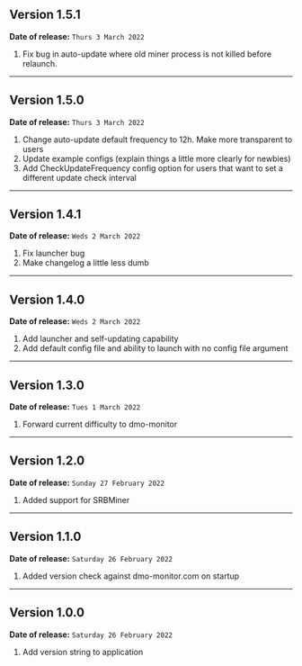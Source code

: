 ## Version 1.5.1

**Date of release:** `Thurs 3 March 2022`

1. Fix bug in auto-update where old miner process is not killed before relaunch.

---

## Version 1.5.0

**Date of release:** `Thurs 3 March 2022`

1. Change auto-update default frequency to 12h. Make more transparent to users
2. Update example configs (explain things a little more clearly for newbies)
3. Add CheckUpdateFrequency config option for users that want to set a different update check interval

---

## Version 1.4.1 

**Date of release:** `Weds 2 March 2022`

1. Fix launcher bug
2. Make changelog a little less dumb

---

## Version 1.4.0

**Date of release:** `Weds 2 March 2022`

1. Add launcher and self-updating capability
2. Add default config file and ability to launch with no config file argument

---

## Version 1.3.0

**Date of release:** `Tues 1 March 2022`

1. Forward current difficulty to dmo-monitor

---

## Version 1.2.0

**Date of release:** `Sunday 27 February 2022`

1. Added support for SRBMiner

---

## Version 1.1.0

**Date of release:** `Saturday 26 February 2022`

1. Added version check against dmo-monitor.com on startup

---

## Version 1.0.0

**Date of release:** `Saturday 26 February 2022`

1. Add version string to application
